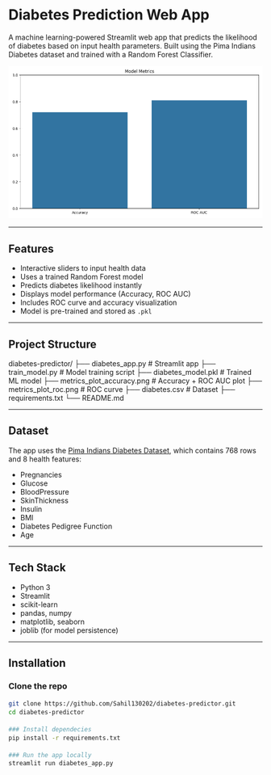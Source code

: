 #  Diabetes Prediction Web App

A machine learning-powered Streamlit web app that predicts the likelihood of diabetes based on input health parameters. Built using the Pima Indians Diabetes dataset and trained with a Random Forest Classifier.

![Streamlit App Screenshot](metrics_plot_accuracy.png)

---

##  Features

-  Interactive sliders to input health data
-  Uses a trained Random Forest model
-  Predicts diabetes likelihood instantly
-  Displays model performance (Accuracy, ROC AUC)
-  Includes ROC curve and accuracy visualization
-  Model is pre-trained and stored as `.pkl`

---

##  Project Structure

diabetes-predictor/
├── diabetes_app.py # Streamlit app
├── train_model.py # Model training script
├── diabetes_model.pkl # Trained ML model
├── metrics_plot_accuracy.png # Accuracy + ROC AUC plot
├── metrics_plot_roc.png # ROC curve
├── diabetes.csv # Dataset
├── requirements.txt
└── README.md


---

##  Dataset

The app uses the [Pima Indians Diabetes Dataset](https://www.kaggle.com/datasets/uciml/pima-indians-diabetes-database), which contains 768 rows and 8 health features:

- Pregnancies
- Glucose
- BloodPressure
- SkinThickness
- Insulin
- BMI
- Diabetes Pedigree Function
- Age

---

##  Tech Stack

- Python 3
- Streamlit
- scikit-learn
- pandas, numpy
- matplotlib, seaborn
- joblib (for model persistence)

---

##  Installation

### Clone the repo

```bash
git clone https://github.com/Sahil130202/diabetes-predictor.git
cd diabetes-predictor

### Install dependecies
pip install -r requirements.txt

### Run the app locally
streamlit run diabetes_app.py 


